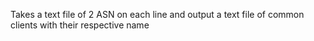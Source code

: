 Takes a text file of 2 ASN on each line and output a text file of common clients with their respective name